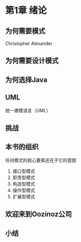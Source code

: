 # 第1章 绪论

## 为何需要模式

Christopher Alexander

## 为何需要设计模式

## 为何选择Java

## UML

统一建模语言（UML）

## 挑战

## 本书的组织

任何模式的核心要素还在于它的意图

1. 接口型模式
2. 职责型模式
3. 构造型模式
4. 操作型模式
5. 扩展型模式

## 欢迎来到Oozinoz公司

## 小结